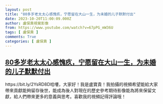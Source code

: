 ```yaml
---
layout: post
title: "80多岁老太太心感愧疚，宁愿留在大山一生，为未婚的儿子默默付出"
date: 2023-10-20T11:00:09.000Z
author: 盧保貴視覺影像
from: https://www.youtube.com/watch?v=67pPG_mW36U
tags: [ 盧保貴 ]
comments: True
categories: [ 盧保貴 ]
---
```

<!--1697799609000-->
[80多岁老太太心感愧疚，宁愿留在大山一生，为未婚的儿子默默付出](https://www.youtube.com/watch?v=67pPG_mW36U)
------

<div>
https://bit.ly/2YsRD8D哈嘍，大家好！我是盧寶貴！我拍攝的視頻希望能給大家帶來貢獻能夠留存後世，能成為後人對現在的歷史參考期待影像能為將來保留文獻，給人們帶來更多的意義與思考。喜歡我的視頻記得評論哦！
</div>
